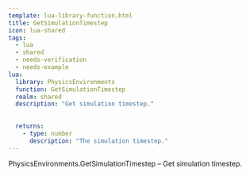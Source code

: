 ```yaml
---
template: lua-library-function.html
title: GetSimulationTimestep
icon: lua-shared
tags:
  - lua
  - shared
  - needs-verification
  - needs-example
lua:
  library: PhysicsEnvironments
  function: GetSimulationTimestep
  realm: shared
  description: "Get simulation timestep."
  
  
  returns:
    - type: number
      description: "The simulation timestep."
---
```


<div class="lua__search__keywords">
PhysicsEnvironments.GetSimulationTimestep &#x2013; Get simulation timestep.
</div>
